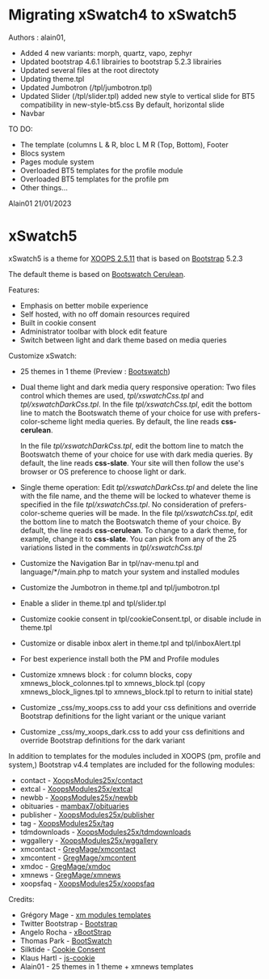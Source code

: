 Migrating xSwatch4 to xSwatch5
==============================

Authors : alain01, 

- Added 4 new variants: morph, quartz, vapo, zephyr
- Updated bootstrap 4.6.1 librairies to bootstrap 5.2.3 librairies
- Updated several files at the root directoty
- Updating theme.tpl
- Updated Jumbotron (/tpl/jumbotron.tpl)
- Updated Slider (/tpl/slider.tpl)
added new style to vertical slide for BT5 compatibility in new-style-bt5.css
By default, horizontal slide
- Navbar

TO DO:
- The template (columns L & R, bloc L M R (Top, Bottom), Footer
- Blocs system
- Pages module system
- Overloaded BT5 templates for the profile module
- Overloaded BT5 templates for the profile pm
- Other things...

Alain01
21/01/2023

xSwatch5
========

xSwatch5 is a theme for [XOOPS 2.5.11](https://xoops.org) that is based on [Bootstrap](https://getbootstrap.com) 5.2.3

The default theme is based on [Bootswatch Cerulean](https://bootswatch.com/cerulean/).

Features:

- Emphasis on better mobile experience
- Self hosted, with no off domain resources required
- Built in cookie consent
- Administrator toolbar with block edit feature
- Switch between light and dark theme based on media queries

Customize xSwatch:

- 25 themes in 1 theme (Preview : [Bootswatch](https://bootswatch.com/))

- Dual theme light and dark media query responsive operation: 
  Two files control which themes are used, _tpl/xswatchCss.tpl_ and _tpl/xswatchDarkCss.tpl_.
  In the file _tpl/xswatchCss.tpl_, edit the bottom line to match the Bootswatch theme of your choice for use with prefers-color-scheme light media queries.
  By default, the line reads **css-cerulean**.
  
  In the file _tpl/xswatchDarkCss.tpl_, edit the bottom line to match the Bootswatch theme of your choice for use with dark media queries.
  By default, the line reads **css-slate**. 
  Your site will then follow the use's browser or OS preference to choose light or dark.

- Single theme operation: 
  Edit _tpl/xswatchDarkCss.tpl_ and delete the line with the file name, and the theme will be locked to whatever theme is specified in the file _tpl/xswatchCss.tpl_.
  No consideration of prefers-color-scheme queries will be made.
  In the file _tpl/xswatchCss.tpl_, edit the bottom line to match the Bootswatch theme of your choice.
  By default, the line reads **css-cerulean**.
  To change to a dark theme, for example, change it to **css-slate**.
  You can pick from any of the 25 variations listed in the comments in _tpl/xswatchCss.tpl_  

- Customize the Navigation Bar in tpl/nav-menu.tpl and language/*/main.php to match your system and installed modules
- Customize the Jumbotron in theme.tpl and tpl/jumbotron.tpl
- Enable a slider in theme.tpl and tpl/slider.tpl
- Customize cookie consent in tpl/cookieConsent.tpl, or disable include in theme.tpl
- Customize or disable inbox alert in theme.tpl and tpl/inboxAlert.tpl
- For best experience install both the PM and Profile modules
- Customize xmnews block : for column blocks, copy xmnews_block_colonnes.tpl to xmnews_block.tpl (copy xmnews_block_lignes.tpl to xmnews_block.tpl to return to initial state)
- Customize _css/my_xoops.css to add your css definitions and override Bootstrap definitions for the light variant or the unique variant
- Customize _css/my_xoops_dark.css to add your css definitions and override Bootstrap definitions for the dark variant

In addition to templates for the modules included in XOOPS (pm, profile and system,) Bootstrap v4.4 templates are included for the following modules:

- contact - [XoopsModules25x/contact](https://github.com/XoopsModules25x/contact)
- extcal - [XoopsModules25x/extcal](https://github.com/XoopsModules25x/extcal)
- newbb - [XoopsModules25x/newbb](https://github.com/XoopsModules25x/newbb)
- obituaries - [mambax7/obituaries](https://github.com/mambax7/obituaries)
- publisher - [XoopsModules25x/publisher](https://github.com/XoopsModules25x/publisher)
- tag - [XoopsModules25x/tag](https://github.com/XoopsModules25x/tag)
- tdmdownloads - [XoopsModules25x/tdmdownloads](https://github.com/XoopsModules25x/tdmdownloads)
- wggallery - [XoopsModules25x/wggallery](https://github.com/XoopsModules25x/wggallery)
- xmcontact - [GregMage/xmcontact](https://github.com/GregMage/xmcontact)
- xmcontent - [GregMage/xmcontent](https://github.com/GregMage/xmcontent)
- xmdoc - [GregMage/xmdoc](https://github.com/GregMage/xmdoc)
- xmnews - [GregMage/xmnews](https://github.com/GregMage/xmnews)
- xoopsfaq - [XoopsModules25x/xoopsfaq](https://github.com/XoopsModules25x/xoopsfaq)


Credits:

- Grégory Mage - [xm modules templates](https://github.com/GregMage)
- Twitter Bootstrap - [Bootstrap](https://getbootstrap.com)
- Angelo Rocha - [xBootStrap](https://github.com/angelorocha/xbootstrap)
- Thomas Park - [BootSwatch](https://bootswatch.com/)
- Silktide - [Cookie Consent](https://silktide.com/tools/cookie-consent/)
- Klaus Hartl - [js-cookie](https://github.com/js-cookie/js-cookie)
- Alain01 - 25 themes in 1 theme + xmnews templates

